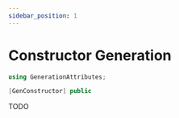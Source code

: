 ```yaml
---
sidebar_position: 1
---
```


# Constructor Generation

```csharp
using GenerationAttributes;

[GenConstructor] public 
```

TODO